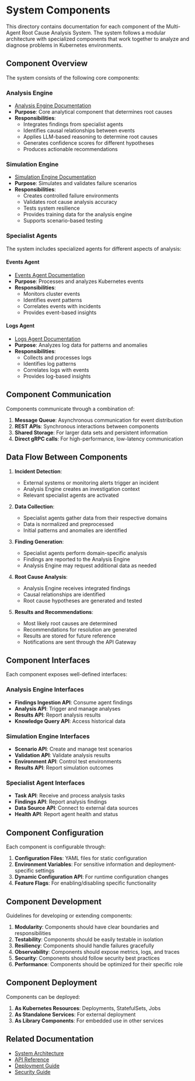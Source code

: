 # System Components

This directory contains documentation for each component of the Multi-Agent Root Cause Analysis System. The system follows a modular architecture with specialized components that work together to analyze and diagnose problems in Kubernetes environments.

## Component Overview

The system consists of the following core components:

### Analysis Engine
- [Analysis Engine Documentation](analysis_engine.md)
- **Purpose**: Core analytical component that determines root causes
- **Responsibilities**:
  - Integrates findings from specialist agents
  - Identifies causal relationships between events
  - Applies LLM-based reasoning to determine root causes
  - Generates confidence scores for different hypotheses
  - Produces actionable recommendations

### Simulation Engine
- [Simulation Engine Documentation](simulation_engine.md)
- **Purpose**: Simulates and validates failure scenarios
- **Responsibilities**:
  - Creates controlled failure environments
  - Validates root cause analysis accuracy
  - Tests system resilience
  - Provides training data for the analysis engine
  - Supports scenario-based testing

### Specialist Agents
The system includes specialized agents for different aspects of analysis:

#### Events Agent
- [Events Agent Documentation](specialist_agents/events_agent.md)
- **Purpose**: Processes and analyzes Kubernetes events
- **Responsibilities**:
  - Monitors cluster events
  - Identifies event patterns
  - Correlates events with incidents
  - Provides event-based insights

#### Logs Agent
- [Logs Agent Documentation](specialist_agents/logs_agent.md)
- **Purpose**: Analyzes log data for patterns and anomalies
- **Responsibilities**:
  - Collects and processes logs
  - Identifies log patterns
  - Correlates logs with events
  - Provides log-based insights

## Component Communication

Components communicate through a combination of:

1. **Message Queue**: Asynchronous communication for event distribution
2. **REST APIs**: Synchronous interactions between components
3. **Shared Storage**: For larger data sets and persistent information
4. **Direct gRPC calls**: For high-performance, low-latency communication

## Data Flow Between Components

1. **Incident Detection**:
   - External systems or monitoring alerts trigger an incident
   - Analysis Engine creates an investigation context
   - Relevant specialist agents are activated

2. **Data Collection**:
   - Specialist agents gather data from their respective domains
   - Data is normalized and preprocessed
   - Initial patterns and anomalies are identified

3. **Finding Generation**:
   - Specialist agents perform domain-specific analysis
   - Findings are reported to the Analysis Engine
   - Analysis Engine may request additional data as needed

4. **Root Cause Analysis**:
   - Analysis Engine receives integrated findings
   - Causal relationships are identified
   - Root cause hypotheses are generated and tested

5. **Results and Recommendations**:
   - Most likely root causes are determined
   - Recommendations for resolution are generated
   - Results are stored for future reference
   - Notifications are sent through the API Gateway

## Component Interfaces

Each component exposes well-defined interfaces:

### Analysis Engine Interfaces
- **Findings Ingestion API**: Consume agent findings
- **Analysis API**: Trigger and manage analyses
- **Results API**: Report analysis results
- **Knowledge Query API**: Access historical data

### Simulation Engine Interfaces
- **Scenario API**: Create and manage test scenarios
- **Validation API**: Validate analysis results
- **Environment API**: Control test environments
- **Results API**: Report simulation outcomes

### Specialist Agent Interfaces
- **Task API**: Receive and process analysis tasks
- **Findings API**: Report analysis findings
- **Data Source API**: Connect to external data sources
- **Health API**: Report agent health and status

## Component Configuration

Each component is configurable through:

1. **Configuration Files**: YAML files for static configuration
2. **Environment Variables**: For sensitive information and deployment-specific settings
3. **Dynamic Configuration API**: For runtime configuration changes
4. **Feature Flags**: For enabling/disabling specific functionality

## Component Development

Guidelines for developing or extending components:

1. **Modularity**: Components should have clear boundaries and responsibilities
2. **Testability**: Components should be easily testable in isolation
3. **Resiliency**: Components should handle failures gracefully
4. **Observability**: Components should expose metrics, logs, and traces
5. **Security**: Components should follow security best practices
6. **Performance**: Components should be optimized for their specific role

## Component Deployment

Components can be deployed:

1. **As Kubernetes Resources**: Deployments, StatefulSets, Jobs
2. **As Standalone Services**: For external deployment
3. **As Library Components**: For embedded use in other services

## Related Documentation

- [System Architecture](../architecture/system_overview.md)
- [API Reference](../api/api_reference.md)
- [Deployment Guide](../deployment/deployment_guide.md)
- [Security Guide](../deployment/security.md) 